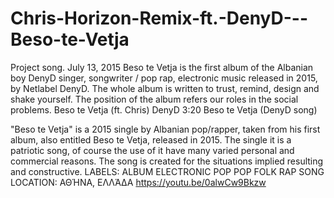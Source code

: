 # Chris-Horizon-Remix-ft.-DenyD---Beso-te-Vetja
Project song.
July 13, 2015
Beso te Vetja is the first album of the Albanian boy DenyD  singer, songwriter / pop rap, 
electronic music released in 2015, by Netlabel DenyD. The whole album is written to trust, remind, 
design and shake yourself. 
The position of the album refers our roles in the social problems. 
Beso te Vetja (ft. Chris)                        DenyD                        3:20
Beso te Vetja (DenyD song)

"Beso te Vetja" is a 2015 single by Albanian pop/rapper, taken from his first album, also entitled Beso te Vetja, released in 2015. The single it is a patriotic song, of course the use of it have many varied personal and commercial reasons. The song is created for the situations implied resulting and constructive.
LABELS: ALBUM ELECTRONIC POP POP FOLK RAP SONG
LOCATION: ΑΘΉΝΑ, ΕΛΛΆΔΑ
https://youtu.be/0alwCw9Bkzw

